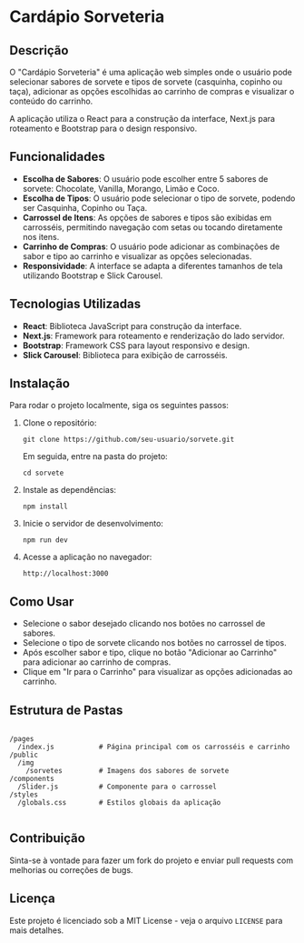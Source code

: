 <h1>Cardápio Sorveteria</h1>

  <h2>Descrição</h2>
  <p>O "Cardápio Sorveteria" é uma aplicação web simples onde o usuário pode selecionar sabores de sorvete e tipos de sorvete (casquinha, copinho ou taça), adicionar as opções escolhidas ao carrinho de compras e visualizar o conteúdo do carrinho.</p>
 <p>A aplicação utiliza o React para a construção da interface, Next.js para roteamento e Bootstrap para o design responsivo.</p>

 <h2>Funcionalidades</h2>
 <ul>
   <li><strong>Escolha de Sabores</strong>: O usuário pode escolher entre 5 sabores de sorvete: Chocolate, Vanilla, Morango, Limão e Coco.</li>   <li><strong>Escolha de Tipos</strong>: O usuário pode selecionar o tipo de sorvete, podendo ser Casquinha, Copinho ou Taça.</li>
  <li><strong>Carrossel de Itens</strong>: As opções de sabores e tipos são exibidas em carrosséis, permitindo navegação com setas ou tocando diretamente nos itens.</li>
    <li><strong>Carrinho de Compras</strong>: O usuário pode adicionar as combinações de sabor e tipo ao carrinho e visualizar as opções selecionadas.</li>
  <li><strong>Responsividade</strong>: A interface se adapta a diferentes tamanhos de tela utilizando Bootstrap e Slick Carousel.</li>
   </ul>

   <h2>Tecnologias Utilizadas</h2>
  <ul>
 <li><strong>React</strong>: Biblioteca JavaScript para construção da interface.</li>
 <li><strong>Next.js</strong>: Framework para roteamento e renderização do lado servidor.</li>
 <li><strong>Bootstrap</strong>: Framework CSS para layout responsivo e design.</li>
 <li><strong>Slick Carousel</strong>: Biblioteca para exibição de carrosséis.</li>
 </ul>

 <h2>Instalação</h2>
 <p>Para rodar o projeto localmente, siga os seguintes passos:</p>
 <ol>
<li>Clone o repositório:
    <pre><code>git clone https://github.com/seu-usuario/sorvete.git</code></pre>
      <p>Em seguida, entre na pasta do projeto:</p>
       <pre><code>cd sorvete</code></pre>
   </li>
    <li>Instale as dependências:
     <pre><code>npm install</code></pre>
   </li>
   <li>Inicie o servidor de desenvolvimento:
            <pre><code>npm run dev</code></pre>
   </li>
  <li>Acesse a aplicação no navegador:
    <pre><code>http://localhost:3000</code></pre>
     </li>
 </ol>

 <h2>Como Usar</h2>
 <ul>
<li>Selecione o sabor desejado clicando nos botões no carrossel de sabores.</li>
   <li>Selecione o tipo de sorvete clicando nos botões no carrossel de tipos.</li>
  <li>Após escolher sabor e tipo, clique no botão "Adicionar ao Carrinho" para adicionar ao carrinho de compras.</li>
   <li>Clique em "Ir para o Carrinho" para visualizar as opções adicionadas ao carrinho.</li> </ul>
<h2>Estrutura de Pastas</h2>
   <pre><code>
/pages
  /index.js           # Página principal com os carrosséis e carrinho
/public
  /img
    /sorvetes         # Imagens dos sabores de sorvete
/components
  /Slider.js          # Componente para o carrossel
/styles
  /globals.css        # Estilos globais da aplicação
    </code></pre>

<h2>Contribuição</h2>
<p>Sinta-se à vontade para fazer um fork do projeto e enviar pull requests com melhorias ou correções de bugs.</p>

<h2>Licença</h2>
<p>Este projeto é licenciado sob a MIT License - veja o arquivo <code>LICENSE</code> para mais detalhes.</p>

